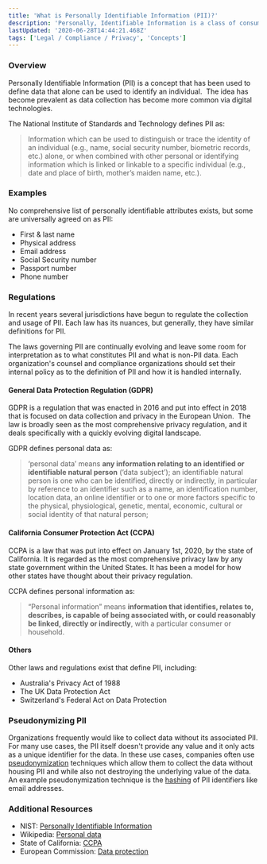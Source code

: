 ```yaml
---
title: 'What is Personally Identifiable Information (PII)?'
description: 'Personally, Identifiable Information is a class of consumer data that, on its own, could potentially be used to identify an individual.'
lastUpdated: '2020-06-28T14:44:21.468Z'
tags: ['Legal / Compliance / Privacy', 'Concepts']
---
```

### Overview

Personally Identifiable Information (PII) is a concept that has been used to define data that alone can be used to identify an individual.  The idea has become prevalent as data collection has become more common via digital technologies.  

The National Institute of Standards and Technology defines PII as:

> Information which can be used to distinguish or trace the identity of an individual (e.g., name, social security number, biometric records, etc.) alone, or when combined with other personal or identifying information which is linked or linkable to a specific individual (e.g., date and place of birth, mother’s maiden name, etc.).

### Examples

No comprehensive list of personally identifiable attributes exists, but some are universally agreed on as PII:

*   First & last name
*   Physical address
*   Email address
*   Social Security number
*   Passport number
*   Phone number

### Regulations

In recent years several jurisdictions have begun to regulate the collection and usage of PII. Each law has its nuances, but generally, they have similar definitions for PII.

The laws governing PII are continually evolving and leave some room for interpretation as to what constitutes PII and what is non-PII data. Each organization's counsel and compliance organizations should set their internal policy as to the definition of PII and how it is handled internally.

#### General Data Protection Regulation (GDPR)

GDPR is a regulation that was enacted in 2016 and put into effect in 2018 that is focused on data collection and privacy in the European Union.  The law is broadly seen as the most comprehensive privacy regulation, and it deals specifically with a quickly evolving digital landscape.

GDPR defines personal data as:

> ‘personal data’ means **any information relating to an identified or identifiable natural person** (‘data subject’); an identifiable natural person is one who can be identified, directly or indirectly, in particular by reference to an identifier such as a name, an identification number, location data, an online identifier or to one or more factors specific to the physical, physiological, genetic, mental, economic, cultural or social identity of that natural person;

#### California Consumer Protection Act (CCPA)

CCPA is a law that was put into effect on January 1st, 2020, by the state of California. It is regarded as the most comprehensive privacy law by any state government within the United States. It has been a model for how other states have thought about their privacy regulation.

CCPA defines personal information as:

> “Personal information” means **information that identifies, relates to, describes, is capable of being associated with, or could reasonably be linked, directly or indirectly**, with a particular consumer or household.

#### Others

Other laws and regulations exist that define PII, including:

*   Australia's Privacy Act of 1988
*   The UK Data Protection Act
*   Switzerland's Federal Act on Data Protection 

### Pseudonymizing PII

Organizations frequently would like to collect data without its associated PII. For many use cases, the PII itself doesn't provide any value and it only acts as a unique identifier for the data. In these use cases, companies often use [pseudonymization](/knowledge-base/concepts/data-terms/what-is-pseudonymization) techniques which allow them to collect the data without housing PII and while also not destroying the underlying value of the data. An example pseudonymization technique is the [hashing](/knowledge-base/concepts/data-terms/what-is-hashing) of PII identifiers like email addresses.

### Additional Resources

*   NIST: [Personally Identifiable Information](https://csrc.nist.gov/glossary/term/personally_identifiable_information)
*   Wikipedia: [Personal data](https://en.wikipedia.org/wiki/Personal_data)
*   State of California: [CCPA](https://oag.ca.gov/privacy/ccpa)
*   European Commission: [Data protection](https://ec.europa.eu/info/law/law-topic/data-protection_en)
